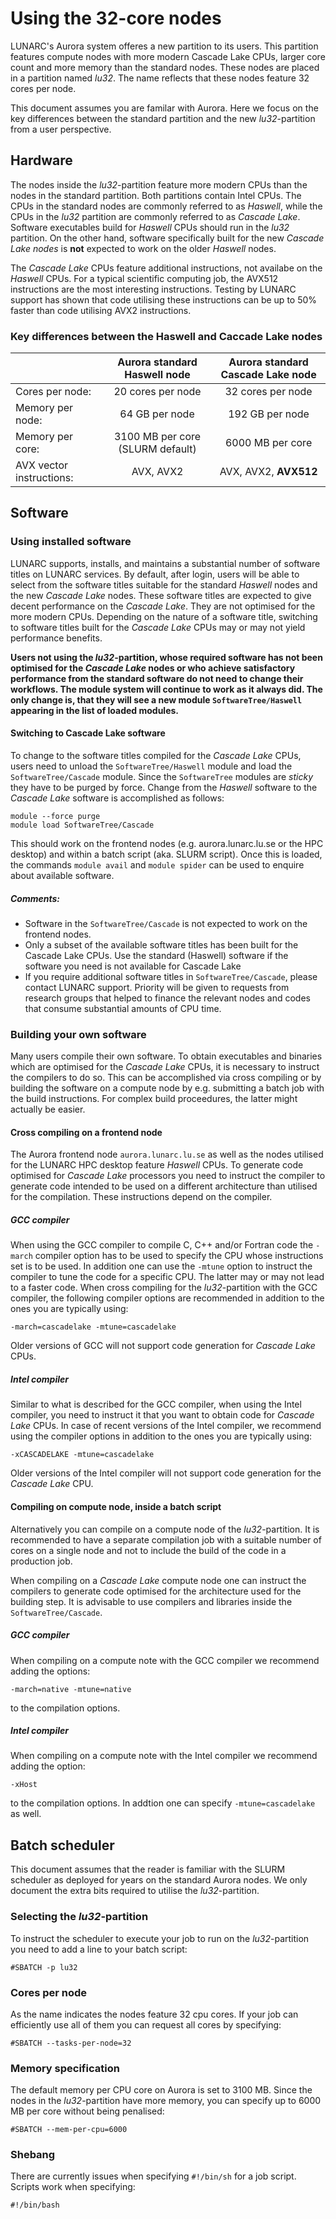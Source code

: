 # Using the 32-core nodes

LUNARC's Aurora system offeres a new partition to its users.   This partition features compute nodes with more modern Cascade Lake CPUs, larger core count and more memory than the standard nodes.  These nodes are placed in a partition named *lu32*.   The name reflects that these nodes feature 32 cores per node. 

This document assumes you are familar with Aurora.   Here we focus on the key differences between the standard partition and the new *lu32*-partition from a user perspective.

## Hardware
The nodes inside the *lu32*-partition feature more modern CPUs than the nodes in the standard partition.  Both partitions contain Intel CPUs.  The CPUs in the standard nodes are commonly referred to as *Haswell*, while the CPUs in the *lu32* partition are commonly referred to as *Cascade Lake*.  Software executables build for *Haswell* CPUs should run in the *lu32* partition.  On the other hand, software specifically built for the new *Cascade Lake nodes* is **not** expected to work on the older *Haswell* nodes.

The *Cascade Lake* CPUs feature additional instructions, not availabe on the *Haswell* CPUs.  For a typical scientific computing job, the AVX512 instructions are the most interesting instructions.  Testing by LUNARC support has shown that code utilising these instructions can be up to 50% faster than code utilising AVX2 instructions.  

### Key differences between the Haswell and Caccade Lake nodes
|                | Aurora standard Haswell node | Aurora standard Cascade Lake node |
|----------------|:----------------------------:|:---------------------------------:|
|Cores per node: |      20 cores per node       |       32 cores per node           |
|Memory per node:|      64 GB per node	        |               192 GB per node     |
|Memory per core:| 3100 MB per core (SLURM default) |     6000 MB per core          |
|AVX vector instructions: | AVX, AVX2            | AVX, AVX2, **AVX512**                 |



## Software

### Using installed software
LUNARC supports, installs, and maintains a substantial number of software titles on LUNARC services.  By default, after login, users will be able to select from the software titles suitable for the standard *Haswell* nodes and the new *Cascade Lake* nodes.  These software titles are expected to give decent performance on the *Cascade Lake*. They are not optimised for the more modern CPUs.  Depending on the nature of a software title, switching to software titles built for the *Cascade Lake* CPUs may or may not yield performance benefits.

**Users not using the *lu32*-partition, whose required software has not been optimised for the *Cascade Lake* nodes or who achieve satisfactory performance from the standard software do not need to change their workflows.  The module system will continue to work as it always did.  The only change is, that they will see a new module `SoftwareTree/Haswell` appearing in the list of loaded modules.**

#### Switching to Cascade Lake software
To change to the software titles compiled for the *Cascade Lake* CPUs, users need to unload the `SoftwareTree/Haswell` module and load the `SoftwareTree/Cascade` module.  Since the `SoftwareTree` modules are *sticky* they have to be purged by force.  Change from the *Haswell* software to the *Cascade Lake* software is accomplished as follows:

```
module --force purge
module load SoftwareTree/Cascade
```
This should work on the frontend nodes (e.g. aurora.lunarc.lu.se or the HPC desktop) and within a batch script (aka. SLURM script).  Once this is loaded, the commands `module avail` and `module spider` can be used to enquire about available software.

##### Comments:
* Software in the `SoftwareTree/Cascade` is not expected to work on the frontend nodes.
* Only a subset of the available software titles has been built for the Cascade Lake CPUs.  Use the standard (Haswell) software if the software you need is not available for Cascade Lake
* If you require additional software titles in `SoftwareTree/Cascade`, please contact LUNARC support.   Priority will be given to requests from research groups that helped to finance the relevant nodes and codes that consume substantial amounts of CPU time.


### Building your own software
Many users compile their own software.  To obtain executables and binaries which are optimised for the *Cascade Lake* CPUs, it is necessary to instruct the compilers to do so.   This can be accomplished via cross compiling or by building the software on a compute node by e.g. submitting a batch job with the build instructions.   For complex build proceedures, the latter might actually be easier.
#### Cross compiling on a frontend node
The Aurora frontend node `aurora.lunarc.lu.se` as well as the nodes utilised for the LUNARC HPC desktop feature *Haswell* CPUs.  To generate code optimised for *Cascade Lake* processors you need to instruct the compiler to generate code intended to be used on a different architecture than utilised for the compilation.  These instructions depend on the compiler.
##### GCC compiler
When using the GCC compiler to compile C, C++ and/or Fortran code the `-march` compiler option has to be used to specify the CPU whose instructions set is to be used.  In addition one can use the `-mtune` option to instruct the compiler to tune the code for a specific CPU.  The latter may or may not lead to a faster code.  When cross compiling for the *lu32*-partition with the GCC compiler, the following compiler options are recommended in addition to the ones you are typically using:

```
-march=cascadelake -mtune=cascadelake
```
Older versions of GCC will not support code generation for *Cascade Lake* CPUs.

##### Intel compiler
Similar to what is described for the GCC compiler, when using the Intel compiler, you need to instruct it that you want to obtain code for *Cascade Lake* CPUs.  In case of recent versions of the Intel compiler, we recommend using the compiler options in addition to the ones you are typically using:

```
-xCASCADELAKE -mtune=cascadelake
```
Older versions of the Intel compiler will not support code generation for the *Cascade Lake* CPU.

#### Compiling on compute node, inside a batch script
Alternatively you can compile on a compute node of the *lu32*-partition.  It is recommended to have a separate compilation job with a suitable number of cores on a single node and not to include the build of the code in a production job.

When compiling on a *Cascade Lake* compute node one can instruct the compilers to generate code optimised for the architecture used for the building step.   It is advisable to use compilers and libraries inside the ```SoftwareTree/Cascade```.  
##### GCC compiler
When compiling on a compute note with the GCC compiler we recommend adding the options:

```
-march=native -mtune=native
```
to the compilation options.

##### Intel compiler
When compiling on a compute note with the Intel compiler we recommend adding the option:

```
-xHost 
```
to the compilation options.  In addtion one can specify `-mtune=cascadelake` as well.

## Batch scheduler
This document assumes that the reader is familiar with the SLURM scheduler as deployed for years on the standard Aurora nodes.   We only document the extra bits required to utilise the *lu32*-partition.
### Selecting the *lu32*-partition
To instruct the scheduler to execute your job to run on the *lu32*-partition you need to add a line to your batch script:

```
#SBATCH -p lu32
```
### Cores per node
As the name indicates the nodes feature 32 cpu cores.  If your job can efficiently use all of them you can request all cores by specifying:

```
#SBATCH --tasks-per-node=32
```
### Memory specification
The default memory per CPU core on Aurora is set to 3100 MB.  Since the nodes in the *lu32*-partition have more memory, you can specify up to 6000 MB per core without being penalised:

```
#SBATCH --mem-per-cpu=6000 
```
### Shebang
There are currently issues when specifying `#!/bin/sh` for a job script. Scripts work when specifying:

```
#!/bin/bash  
``` 
